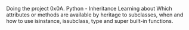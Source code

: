 Doing the project 0x0A. Python - Inheritance
Learning about Which attributes or methods are available
by heritage to subclasses, when and how to use isinstance, issubclass,
type and super built-in functions.
